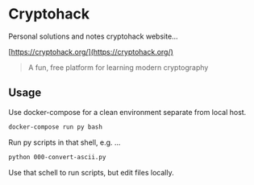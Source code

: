 # Cryptohack

Personal solutions and notes cryptohack website...

[https://cryptohack.org/](https://cryptohack.org/)

> A fun, free platform for learning modern cryptography

## Usage

Use docker-compose for a clean environment separate from local host.

```bash
docker-compose run py bash
```

Run py scripts in that shell, e.g. ...

```bash
python 000-convert-ascii.py
```

Use that schell to run scripts, but edit files locally.
